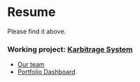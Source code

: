 # Resume
Please find it above.
### Working project: <a href="http://karbitrage.webrelay.io"> Karbitrage System </a>
-  <a href="http://karbitrage.webrelay.io/about/team"> Our team </a>
-  <a href="http://karbitrage.webrelay.io/dashboard"> Portfolio Dashboard </a>
